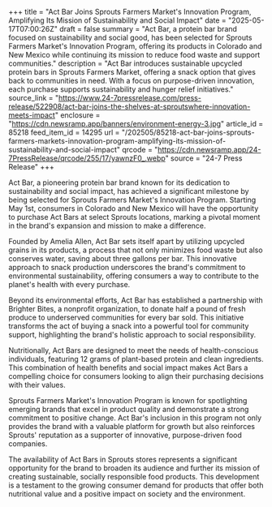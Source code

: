+++
title = "Act Bar Joins Sprouts Farmers Market's Innovation Program, Amplifying Its Mission of Sustainability and Social Impact"
date = "2025-05-17T07:00:26Z"
draft = false
summary = "Act Bar, a protein bar brand focused on sustainability and social good, has been selected for Sprouts Farmers Market's Innovation Program, offering its products in Colorado and New Mexico while continuing its mission to reduce food waste and support communities."
description = "Act Bar introduces sustainable upcycled protein bars in Sprouts Farmers Market, offering a snack option that gives back to communities in need. With a focus on purpose-driven innovation, each purchase supports sustainability and hunger relief initiatives."
source_link = "https://www.24-7pressrelease.com/press-release/522908/act-bar-joins-the-shelves-at-sproutswhere-innovation-meets-impact"
enclosure = "https://cdn.newsramp.app/banners/environment-energy-3.jpg"
article_id = 85218
feed_item_id = 14295
url = "/202505/85218-act-bar-joins-sprouts-farmers-markets-innovation-program-amplifying-its-mission-of-sustainability-and-social-impact"
qrcode = "https://cdn.newsramp.app/24-7PressRelease/qrcode/255/17/yawnzF0_.webp"
source = "24-7 Press Release"
+++

<p>Act Bar, a pioneering protein bar brand known for its dedication to sustainability and social impact, has achieved a significant milestone by being selected for Sprouts Farmers Market's Innovation Program. Starting May 1st, consumers in Colorado and New Mexico will have the opportunity to purchase Act Bars at select Sprouts locations, marking a pivotal moment in the brand's expansion and mission to make a difference.</p><p>Founded by Amelia Allen, Act Bar sets itself apart by utilizing upcycled grains in its products, a process that not only minimizes food waste but also conserves water, saving about three gallons per bar. This innovative approach to snack production underscores the brand's commitment to environmental sustainability, offering consumers a way to contribute to the planet's health with every purchase.</p><p>Beyond its environmental efforts, Act Bar has established a partnership with Brighter Bites, a nonprofit organization, to donate half a pound of fresh produce to underserved communities for every bar sold. This initiative transforms the act of buying a snack into a powerful tool for community support, highlighting the brand's holistic approach to social responsibility.</p><p>Nutritionally, Act Bars are designed to meet the needs of health-conscious individuals, featuring 12 grams of plant-based protein and clean ingredients. This combination of health benefits and social impact makes Act Bars a compelling choice for consumers looking to align their purchasing decisions with their values.</p><p>Sprouts Farmers Market's Innovation Program is known for spotlighting emerging brands that excel in product quality and demonstrate a strong commitment to positive change. Act Bar's inclusion in this program not only provides the brand with a valuable platform for growth but also reinforces Sprouts' reputation as a supporter of innovative, purpose-driven food companies.</p><p>The availability of Act Bars in Sprouts stores represents a significant opportunity for the brand to broaden its audience and further its mission of creating sustainable, socially responsible food products. This development is a testament to the growing consumer demand for products that offer both nutritional value and a positive impact on society and the environment.</p>